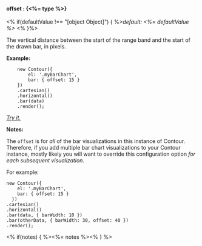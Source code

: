 #### **offset** : {<%= type %>}

<% if(defaultValue !== "[object Object]") { %>*default: <%= defaultValue %>* <% }%>

The vertical distance between the start of the range band and the start of the drawn bar, in pixels.

**Example:**

		new Contour({
			el: '.myBarChart',
			bar: { offset: 15 }
		})
		.cartesian()
		.horizontal()
		.bar(data)
		.render();

*[Try it.](<%= jsFiddleLink %>)*

**Notes:**

The `offset` is for *all* of the bar visualizations in this instance of Contour. Therefore, if you add multiple bar chart visualizations to your Contour instance, mostly likely you will want to override this configuration option *for each subsequent visualization*. 

For example:

    new Contour({
        el: '.myBarChart',
        bar: { offset: 15 }
      })
    .cartesian()
    .horizontal()
    .bar(data, { barWidth: 10 })
    .bar(otherData, { barWidth: 30, offset: 40 })
    .render();


<% if(notes) { %><%= notes %><% } %>



